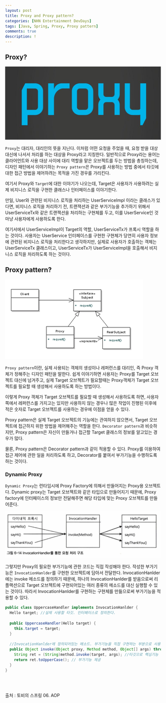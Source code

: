 ```yaml
---
layout: post
title: Proxy and Proxy pattern?
categories: [NHN Entertainment DevDays]
tags: [Java, Spring, Proxy, Proxy pattern]
comments: true
description: !
---
```


## Proxy? ##

![Proxy](https://github.com/plus4070/plus4070.github.io/blob/master/img/2017-02-18-Proxy/Proxy.png?raw=true)

`Proxy`는 대리자, 대리인의 뜻을 지닌다. 이처럼 어떤 요청을 주었을 때, 요청 받을 대상 대신에 나서서 처리를 하는 대상을 Proxy라고 지칭한다. 일반적으로 Proxy라는 용어는 클라어언트와 사용 대상 사이에 대리 역할을 맡은 오브젝트를 두는 방법을 총칭하는데, 디자인 패턴에서 이야기하는 `Proxy pattern`은 Proxy를 사용하는 방법 중에서 타깃에 대한 접근 방법을 제어하려는 목적을 가진 경우를 가리킨다.

여기서 Proxy와 `Target`에 대한 이야기가 나오는데, Target은 사용자가 사용하려는 실제 비지니스 로직을 구현한 클래스나 인터페이스를 이야기한다.

만일, User와 관련된 비지니스 로직을 처리하는 UserServiceImpl 이라는 클래스가 있다면, 비지니스 로직을 처리하기 전, 트랜잭션과 같은 부가기능을 추가하기 위해서 UserServiceTx와 같은 트랜잭션을 처리하는 구현체를 두고, 이를 UserService인 것 마냥 사용자에게 사용하도록 한다.

여기서에서 UserServiceImpl이 Target의 역할, UserServiceTx가 프록시 역할을 하는 것이다. 사용자는 UserService 인터페이스를 구현한 구현체가 당연히 사용자 정보에 관련된 비지니스 로직을 처리한다고 생각하지만, 실제로 사용자가 호출하는 객체는 UserServiceTx 클래스이고, UserServiceTx가 UserServiceImpl을 호출해서 비지니스 로직을 처리하도록 하는 것이다.

## Proxy pattern? ##

![ProxyPattern](https://github.com/plus4070/plus4070.github.io/blob/master/img/2017-02-18-Proxy/Proxy_Pattern.png?raw=true)

`Proxy pattern`이란, 실제 사용되는 객체의 생성이나 레퍼런스를 대리인, 즉 Proxy 객체가 정해주는 디자인 패턴을 말한다. 쉽게 이야기하면 사용자는 Proxy를 Target 오브젝트 대신에 넘겨주고, 실제 Target 오브젝트가 필요할때는 Proxy객체가 Target 오브젝트를 필요할 때 생성해서 사용하도록 하는 방법이다.

이렇게 Proxy 객체가 Target 오브젝트를 필요할 때 생성해서 사용하도록 하면, 사용자 쪽에서 레퍼런스를 가지고는 있지만 사용하지 않는 경우나 많은 작업이 진행된 이후에 적은 숫자로 Target 오브젝트를 사용하는 경우에 이점을 얻을 수 있다.

Proxy pattern은 실제 Target 오브젝트의 기능에는 관여하지 않으면서, Target 오브젝트에 접근하지 위한 방법을 제어해주는 역할을 한다. `Decorator pattern`과 비슷하지만, Proxy pattern은 자신이 만들거나 접근할 Target 클래스의 정보를 알고있는 경우가 많다.

 물론, Proxy pattern은 Decorator pattern과 같이 적용할 수 있다. Proxy를 이용하여 접근 제어에 관한 일을 처리하도록 하고, Decorator를 붙여서 부가기능을 수행하도록 하는 것이다.


### Dynamic Proxy ###

`Dynamic Proxy`는 런타임시에 Proxy Factory에 의해서 만들어지는 Proxy용 오브젝트다. Dynamic proxy는 Target 오브젝트와 같은 타입으로 만들어지기 때문에, Proxy factory에 인터페이스의 정보만 전달해주면 해당 타입에 맞는 Proxy 오브젝트를 만들어준다.

![InvocationHanlder](https://github.com/plus4070/plus4070.github.io/blob/master/img/2017-02-18-Proxy/invocation_handler.png?raw=true)

그렇지만 Proxy의 필요한 부가기능에 관한 코드는 직접 작성해야 한다. 작성한 부가기능은 `InvocationHanlder`를 구현한 오브젝트에 담아서 전달한다. InvocationHanlder에는 invoke 메소드를 정의하기 때문에, 하나의 InvocationHanlder를 받음으로써 리플랙션으로 Target 오브젝트에 구현되어있는 여러 종류의 메소드를 대신 실행할 수 있는 것이다. 따라서 InvocationHanlder를 구현하는 구현체를 만듦으로써 부가기능을 적용할 수 있다.

```java
public class UppercaseHandler implements InvocationHanlder {
  Hello target; //실제 사용할 타깃. 인터페이스로 정의한다.

  public UppercaseHandler(Hello target) {
    this.target = target;
  }

  //InvocationHanlder에 정의되어있는 메소드. 부가기능을 직접 구현하는 부분으로 사용된다.
  public Object invoke(Object proxy, Method method, Object[] args) throws Throwable {
    String ret = (String)method.invoke(target, args); //타깃으로 핵심기능 위임.
    return ret.toUpperCase(); // 부가기능 제공
  }
}
```

<br><br>

출처 : 토비의 스프링 06. AOP
